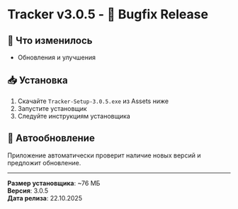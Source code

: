 # Tracker v3.0.5 - 🐛 Bugfix Release

## 📝 Что изменилось

- Обновления и улучшения

## 📥 Установка

1. Скачайте `Tracker-Setup-3.0.5.exe` из Assets ниже
2. Запустите установщик
3. Следуйте инструкциям установщика

## 🔄 Автообновление

Приложение автоматически проверит наличие новых версий и предложит обновление.

---

**Размер установщика**: ~76 МБ  
**Версия**: 3.0.5  
**Дата релиза**: 22.10.2025